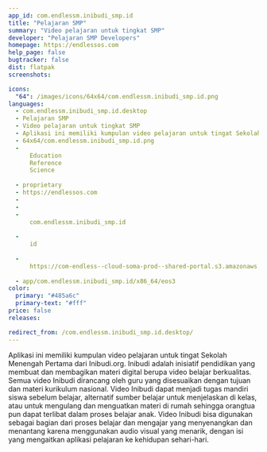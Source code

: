 ```yaml
---
app_id: com.endlessm.inibudi_smp.id
title: "Pelajaran SMP"
summary: "Video pelajaran untuk tingkat SMP"
developer: "Pelajaran SMP Developers"
homepage: https://endlessos.com
help_page: false
bugtracker: false
dist: flatpak
screenshots:

icons:
  "64": /images/icons/64x64/com.endlessm.inibudi_smp.id.png
languages:
  - com.endlessm.inibudi_smp.id.desktop
  - Pelajaran SMP
  - Video pelajaran untuk tingkat SMP
  - Aplikasi ini memiliki kumpulan video pelajaran untuk tingat Sekolah Menengah Pertama dari Inibudi.org. Inibudi adalah inisiatif pendidikan yang membuat dan membagikan materi digital berupa video belajar berkualitas. Semua video Inibudi dirancang oleh guru yang disesuaikan dengan tujuan dan materi kurikulum nasional. Video Inibudi dapat menjadi tugas mandiri siswa sebelum belajar, alternatif sumber belajar untuk menjelaskan di kelas, atau untuk mengulang dan menguatkan materi di rumah sehingga orangtua pun dapat terlibat dalam proses belajar anak. Video Inibudi bisa digunakan sebagai bagian dari proses belajar dan mengajar yang menyenangkan dan menantang karena menggunakan audio visual yang menarik, dengan isi yang mengaitkan aplikasi pelajaran ke kehidupan sehari-hari.
  - 64x64/com.endlessm.inibudi_smp.id.png
  - 
      Education
      Reference
      Science
    
  - proprietary
  - https://endlessos.com
  - 
  - 
  - 
      com.endlessm.inibudi_smp.id
    
  - 
      id
    
  - 
      https://com-endless--cloud-soma-prod--shared-portal.s3.amazonaws.com/app189.appCenterThumbnail.dbe837f1-0ae7-4562-a2c9-8b40052d6c20.jpg
    
  - app/com.endlessm.inibudi_smp.id/x86_64/eos3
color:
  primary: "#485a6c"
  primary-text: "#fff"
price: false
releases:

redirect_from: /com.endlessm.inibudi_smp.id.desktop/
---
```


<p>Aplikasi ini memiliki kumpulan video pelajaran untuk tingat Sekolah Menengah Pertama dari Inibudi.org. Inibudi adalah inisiatif pendidikan yang membuat dan membagikan materi digital berupa video belajar berkualitas. Semua video Inibudi dirancang oleh guru yang disesuaikan dengan tujuan dan materi kurikulum nasional. Video Inibudi dapat menjadi tugas mandiri siswa sebelum belajar, alternatif sumber belajar untuk menjelaskan di kelas, atau untuk mengulang dan menguatkan materi di rumah sehingga orangtua pun dapat terlibat dalam proses belajar anak. Video Inibudi bisa digunakan sebagai bagian dari proses belajar dan mengajar yang menyenangkan dan menantang karena menggunakan audio visual yang menarik, dengan isi yang mengaitkan aplikasi pelajaran ke kehidupan sehari-hari.</p>